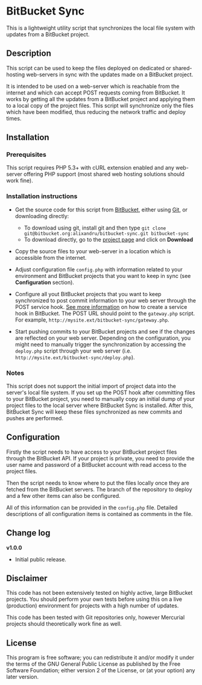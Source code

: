 # BitBucket Sync #


This is a lightweight utility script that synchronizes the local file system with updates from a BitBucket project.


## Description ##

This script can be used to keep the files deployed on dedicated or shared-hosting web-servers in sync with the updates made on a BitBucket project.

It is intended to be used on a web-server which is reachable from the internet and which can accept POST requests coming from BitBucket. It works by getting all the updates from a BitBucket project and applying them to a local copy of the project files. This script will synchronize only the files which have been modified, thus reducing the network traffic and deploy times.

## Installation ##

### Prerequisites ###

This script requires PHP 5.3+ with cURL extension enabled and any web-server offering PHP support (most shared web hosting solutions should work fine).

### Installation instructions ###

* Get the source code for this script from [BitBucket][], either using [Git][], or downloading directly:

   - To download using git, install git and then type 
     `git clone git@bitbucket.org:alixandru/bitbucket-sync.git bitbucket-sync`
   - To download directly, go to the [project page][BitBucket] and click on **Download**

* Copy the source files to your web-server in a location which is accessible from the internet. 

* Adjust configuration file `config.php` with information related to your environment and BitBucket projects that you want to keep in sync (see **Configuration** section).

* Configure all yout BitBucket projects that you want to keep synchronized to post commit information to your web server through the POST service hook. [See more information][Hook] on how to create a service hook in BitBucket. The POST URL should point to the `gateway.php` script. For example, `http://mysite.ext/bitbucket-sync/gateway.php`.

* Start pushing commits to your BitBucket projects and see if the changes are reflected on your web server. Depending on the configuration, you might need to manually trigger the synchronization by accessing the `deploy.php` script through your web server (i.e. `http://mysite.ext/bitbucket-sync/deploy.php`).

### Notes ###

This script does not support the initial import of project data into the server's local file system. If you set up the POST hook after committing files to your BitBucket project, you need to manually copy an initial dump of your project files to the local server where BitBucket Sync is installed. After this, BitBucket Sync will keep these files synchronized as new commits and pushes are performed.

  [Git]: http://git-scm.com/
  [BitBucket]: https://bitbucket.org/alixandru/bitbucket-sync
  [Hook]: https://confluence.atlassian.com/display/BITBUCKET/POST+hook+management


## Configuration ##

Firstly the script needs to have access to your BitBucket project files through the BitBucket API. If your project is private, you need to provide the user name and password of a BitBucket account with read access to the project files.

Then the script needs to know where to put the files locally once they are fetched from the BitBucket servers. The branch of the repository to deploy and a few other items can also be configured. 

All of this information can be provided in the `config.php` file. Detailed descriptions of all configuration items is contained as comments in the file.


## Change log ##

**v1.0.0**

* Initial public release.



## Disclaimer ##
This code has not been extensively tested on highly active, large BitBucket projects. You should perform your own tests before using this on a live (production) environment for projects with a high number of updates.

This code has been tested with Git repositories only, however Mercurial projects should theoretically work fine as well.


## License ##
This program is free software; you can redistribute it and/or modify it under the terms of the GNU General Public License as published by the Free Software Foundation; either version 2 of the License, or (at your option) any later version.

